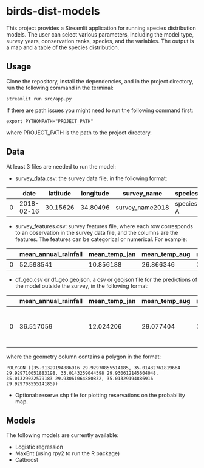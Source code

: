 
# birds-dist-models

This project provides a Streamlit application for running species distribution models. The user can select various parameters, including the model type, survey years, conservation ranks, species, and the variables.
The output is a map and a table of the species distribution.


## Usage
Clone the repository, install the dependencies, and in the project directory, run the following command in the terminal:
```
streamlit run src/app.py
```
If there are path issues you might need to run the following command first:

```
export PYTHONPATH="PROJECT_PATH"
```
where PROJECT_PATH is the path to the project directory.


## Data
At least 3 files are needed to run the model:
- survey_data.csv: the survey data file, in the following format:

|   | date       | latitude | longitude | survey_name      | species   | conservation_status | reserve_status       |
|---|------------|----------|-----------|------------------|-----------|---------------------|----------------------|
| 0 | 2018-02-16 | 30.15626 | 34.80496  | survey_name2018  | species A | LC                  | proposed_reservation |


- survey_features.csv: survey features file, where each row corresponds to an observation in the survey data file, and the columns are the features. 
The features can be categorical or numerical. For example:

|   | mean_annual_rainfall | mean_temp_jan | mean_temp_aug | max_temp_june | min_temp_jan |
|---|----------------------|---------------|---------------|---------------|--------------|
| 0 | 52.598541            | 10.856188     | 26.866346     | 39.453480     | 3.031685    |


- df_geo.csv or df_geo.geojson, a csv or geojson file for the predictions of the model outside the survey, in the following format:

|   | mean_annual_rainfall | mean_temp_jan | mean_temp_aug | max_temp_june | min_temp_jan | geometry |
|---|----------------------|---------------|---------------|---------------|--------------|----------|
| 0 | 36.517059            | 12.024206     | 29.077404     | 38.498764     | 3.663723    | POLYGON ((35.01329 29.92971, 35.01433 29.92971... |


where the geometry column contains a polygon in the format:

```
POLYGON ((35.01329194886916 29.92970855514185, 35.01432761819664 29.929710051883198, 35.0143259044598 29.930612145604048, 35.01329022579183 29.93061064880832, 35.01329194886916 29.92970855514185))
```

- Optional: reserve.shp file for plotting reservations on the probability map.


## Models
The following models are currently available:
- Logistic regression
- MaxEnt (using rpy2 to run the R package)
- Catboost





